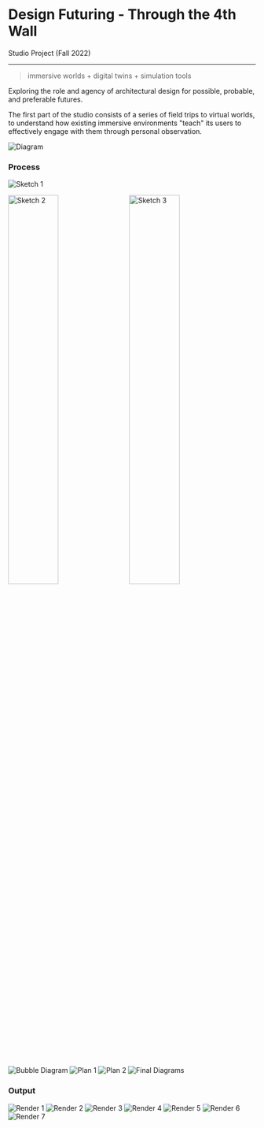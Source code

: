 # Design Futuring - Through the 4th Wall
<p>Studio Project (Fall 2022)<br>

***
> immersive worlds + digital twins + simulation tools

Exploring the role and agency of architectural design for possible, probable, and preferable futures.

The first part of the studio consists of a series of field trips to virtual worlds, to understand how existing immersive environments "teach" its users to effectively engage with them through personal observation.

![Diagram](../images/606/diagram.png)

### Process

![Sketch 1](../images/606/sketch_Page_1.jpg)
<p>
  <img src="../images/606/sketch_Page_2.jpg" alt="Sketch 2" width="45%" />
  &nbsp;
  &nbsp;
  <img src="../images/606/sketch_Page_3.jpg" alt="Sketch 3" width="45%" /> 
</p>

![Bubble Diagram](../images/606/Artboard1.jpg)
![Plan 1](../images/606/plan_Page_1.jpg)
![Plan 2](../images/606/plan_Page_2.jpg)
![Final Diagrams](../images/606/frame7.jpg)

### Output

![Render 1](../images/606/cover.png)
![Render 2](../images/606/img2.png)
![Render 3](../images/606/img3.png)
![Render 4](../images/606/img4.png)
![Render 5](../images/606/img5.png)
![Render 6](../images/606/img6.png)
![Render 7](../images/606/img7.png)


